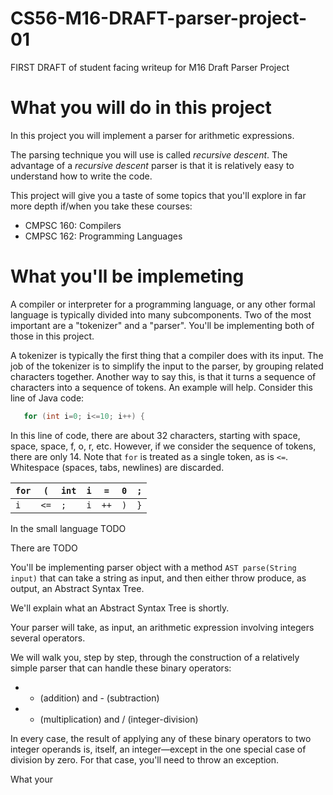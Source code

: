 # CS56-M16-DRAFT-parser-project-01
FIRST DRAFT of student facing writeup for M16 Draft Parser Project


# What you will do in this project

In this project you will implement a parser for arithmetic expressions.

The parsing technique you will use is called *recursive descent*.  The advantage of a *recursive descent* parser is that it is relatively easy to understand how to write the code.

This project will give you a taste of some topics that you'll explore in far more depth if/when you take these courses:

* CMPSC 160: Compilers
* CMPSC 162: Programming Languages

# What you'll be implemeting

A compiler or interpreter for a programming language, or any other formal language is typically divided into many subcomponents.  Two of the most important are a "tokenizer" and a "parser".  You'll be implementing both of those in this project.    

A tokenizer is typically the first thing that a compiler does with its input.  The job of the tokenizer is to simplify the input to the parser, by grouping related characters together.  Another way to say this, is that it turns a sequence of characters into a sequence of tokens.  An example will help.  Consider this line of Java code:
```Java
   for (int i=0; i<=10; i++) {
```
In this line of code, there are about 32 characters, starting with space, space, space, f, o, r, etc.   However, if we consider the sequence of tokens, there are only 14.  Note that `for` is treated as a single token, as is `<=`.  Whitespace (spaces, tabs, newlines) are discarded.

| `for`  |  `(` | `int`  |  `i` | `=`  |  `0` | `;`  |
|---|---|---|---|---|---|---|
| `i`  |  `<=` |  `;` | `i`  |  `++` |  `)` | `}`  |


In the small language  TODO

There are TODO

You'll be implementing parser object with a method `AST parse(String input)` that can take a string as input, and then either throw produce, as output, an Abstract Syntax Tree.

We'll explain what an Abstract Syntax Tree is shortly.

Your parser will take, as input, an arithmetic expression involving integers several operators.

We will walk you, step by step, through the construction of a relatively simple parser that can handle these binary operators:

* + (addition) and - (subtraction)
* * (multiplication) and / (integer-division)

In every case, the result of applying any of these binary operators to two integer operands is, itself, an integer&mdash;except in the one special case of division by zero. For that case, you'll need to throw an exception.

What your 
